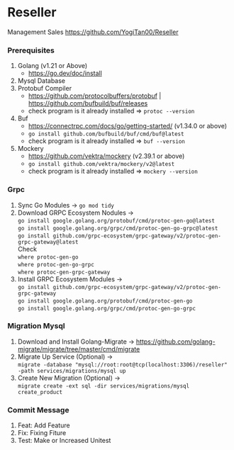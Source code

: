 # Reseller
Management Sales https://github.com/YogiTan00/Reseller

### Prerequisites
1. Golang (v1.21 or Above)
   - https://go.dev/doc/install
2. Mysql Database
3. Protobuf Compiler
   - https://github.com/protocolbuffers/protobuf | https://github.com/bufbuild/buf/releases
   - check program is it already installed => `protoc --version`
4. Buf
   - https://connectrpc.com/docs/go/getting-started/ (v1.34.0 or above)
   - `go install github.com/bufbuild/buf/cmd/buf@latest`
   - check program is it already installed => `buf --version`
5. Mockery
   - https://github.com/vektra/mockery (v2.39.1 or above)
   - `go install github.com/vektra/mockery/v2@latest`
   - check program is it already installed => `mockery --version`

### Grpc
1. Sync Go Modules -> `go mod tidy`
2. Download GRPC Ecosystem Nodules -> \
   `go install google.golang.org/protobuf/cmd/protoc-gen-go@latest`\
   `go install google.golang.org/grpc/cmd/protoc-gen-go-grpc@latest`\
   `go install github.com/grpc-ecosystem/grpc-gateway/v2/protoc-gen-grpc-gateway@latest` \
   Check \
   `where protoc-gen-go`\
   `where protoc-gen-go-grpc`\
   `where protoc-gen-grpc-gateway`
3. Install GRPC Ecosystem Modules -> \
   `go install github.com/grpc-ecosystem/grpc-gateway/v2/protoc-gen-grpc-gateway`\
   `go install google.golang.org/protobuf/cmd/protoc-gen-go`\
   `go install google.golang.org/grpc/cmd/protoc-gen-go-grpc`

### Migration Mysql
1. Download and Install Golang-Migrate -> https://github.com/golang-migrate/migrate/tree/master/cmd/migrate
2. Migrate Up Service (Optional) -> \
   `migrate -database "mysql://root:root@tcp(localhost:3306)/reseller" -path services/migrations/mysql up`
3. Create New Migration (Optional) -> \
   `migrate create -ext sql -dir services/migrations/mysql create_product`

### Commit Message
1. Feat: Add Feature
2. Fix: Fixing Fiture
3. Test: Make or Increased Unitest